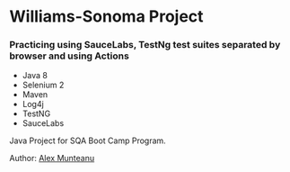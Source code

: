 # Williams-Sonoma Project

### Practicing using SauceLabs, TestNg test suites separated by browser and using Actions 

* Java 8
* Selenium 2
* Maven
* Log4j
* TestNG
* SauceLabs

Java Project for SQA Boot Camp Program.

Author: [Alex Munteanu](amunteanu88@gmail.com)
